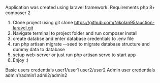 Application was created using laravel framework. Requirements php 8+ composer 2 

1. Clone project using git clone https://github.com/Nikolan95/auction-laravel.git
2. Navigate terminal to project folder and run composer install 
3. create databse and enter database credentials to .env file
4. run php artisan migrate --seed to migrate database structure and dummy data to database
5. setup web-server or just run php artisan serve to start app
6. Enjoy :)

Basic users credentials user1/user1 user2/user2
Admin user credentials admin1/admin1 admi2/admin2
